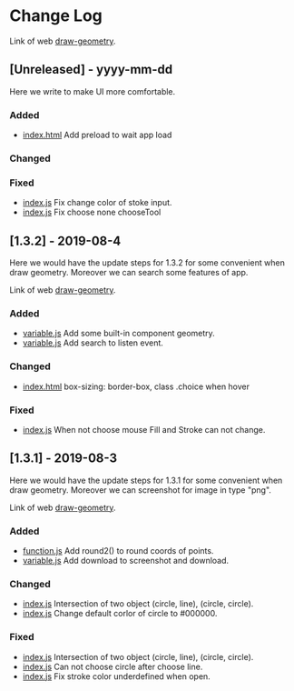 # Change Log

Link of web [draw-geometry](https://congviec18120062.github.io/Draw-Geometry/).

## [Unreleased] - yyyy-mm-dd

Here we write to make UI more comfortable.

### Added

- [index.html](https://github.com/congviec18120062/Draw-Geometry/blob/master/index.html)
  Add preload to wait app load

### Changed

### Fixed

- [index.js](https://github.com/congviec18120062/Draw-Geometry/blob/master/js/index.js)
  Fix change color of stoke input.
- [index.js](https://github.com/congviec18120062/Draw-Geometry/blob/master/js/index.js)
  Fix choose none chooseTool

## [1.3.2] - 2019-08-4

Here we would have the update steps for 1.3.2 for some convenient when draw geometry.
Moreover we can search some features of app.

Link of web [draw-geometry](https://congviec18120062.github.io/Draw-Geometry/).

### Added

- [variable.js](https://github.com/congviec18120062/Draw-Geometry/blob/master/js/variable.js)
  Add some built-in component geometry.
- [variable.js](https://github.com/congviec18120062/Draw-Geometry/blob/master/js/variable.js)
  Add search to listen event.

### Changed

- [index.html](https://github.com/congviec18120062/Draw-Geometry/blob/master/index.html)
  box-sizing: border-box, class .choice when hover

### Fixed

- [index.js](https://github.com/congviec18120062/Draw-Geometry/blob/master/js/index.js)
  When not choose mouse Fill and Stroke can not change.

## [1.3.1] - 2019-08-3

Here we would have the update steps for 1.3.1 for some convenient when draw geometry.
Moreover we can screenshot for image in type "png".

Link of web [draw-geometry](https://congviec18120062.github.io/Draw-Geometry/).

### Added

- [function.js](https://github.com/congviec18120062/Draw-Geometry/blob/master/js/function.js)
  Add round2() to round coords of points.
- [variable.js](https://github.com/congviec18120062/Draw-Geometry/blob/master/js/variable.js)
  Add download to screenshot and download.

### Changed

- [index.js](https://github.com/congviec18120062/Draw-Geometry/blob/master/js/index.js)
  Intersection of two object (circle, line), (circle, circle).
- [index.js](https://github.com/congviec18120062/Draw-Geometry/blob/master/js/index.js)
  Change default corlor of circle to #000000.

### Fixed

- [index.js](https://github.com/congviec18120062/Draw-Geometry/blob/master/js/index.js)
  Intersection of two object (circle, line), (circle, circle).
- [index.js](https://github.com/congviec18120062/Draw-Geometry/blob/master/js/index.js)
  Can not choose circle after choose line.
- [index.js](https://github.com/congviec18120062/Draw-Geometry/blob/master/js/index.js)
  Fix stroke color underdefined when open.
